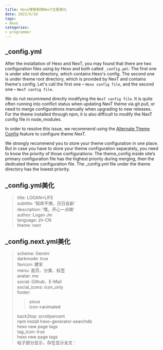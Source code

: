 ```yaml
---
title: Hexo博客框架NexT主题美化
date: 2022/6/18
tags:
- Hexo
categories:
- programmer
---
```



## _config.yml
After the installation of Hexo and NexT, you may found that there are two configuration files using by Hexo and both called `_config.yml`: The first one is under site root directory, which contains Hexo's config. The second one is under theme root directory, which is provided by NexT and contains theme's config. Let's call the first one – `Hexo config file`, and the second one – `NexT config file`.  

We do not recommend directly modifying the `NexT config file`. It is quite often running into conflict status when updating NexT theme via git pull, or need to merge configurations manually when upgrading to new releases. For the theme installed through npm, it is also difficult to modify the NexT config file in node_modules.  

In order to resolve this issue, we recommend using the [Alternate Theme Config](https://hexo.io/docs/configuration.html#Alternate-Theme-Config) feature to configure theme NexT.

We strongly recommend you to store your theme configuration in one place. But in case you have to store your theme configuration separately, you need to know the priority of those configurations: The theme_config inside site’s primary configuration file has the highest priority during merging, then the dedicated theme configuration file.
The _config.yml file under the theme directory has the lowest priority.


<!--more-->


## _config.yml美化
> title: LOGAN×LIFE  
> subtitle: '知命不惧，日日自新'  
> description: '嘿，开心一点嘛'  
> author: Logan Jin  
> language: zh-CN   
> theme: next  


## _config.next.yml美化
> scheme: Gemini  
> darkmode: true  
> favicon: 建军  
> menu: 首页、分类、标签    
> avatar: me  
> social: Github、E-Mail  
> social_icons: icon_only  
> footer: 
> 
> > since  
> > icon->animated  
> 
> back2top: scrollpercent  
> npm install hexo-generator-searchdb  
> hexo new page tags  
> tag_icon: true  
> hexo new page tags  
> 帖子部分显示，存在显示全文：<!--more-->



